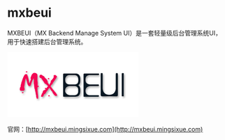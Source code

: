 # mxbeui
MXBEUI（MX Backend Manage System UI）是一套轻量级后台管理系统UI，用于快速搭建后台管理系统。

![MXBEUI logo](/images/logo.png)

官网：[http://mxbeui.mingsixue.com](http://mxbeui.mingsixue.com)
